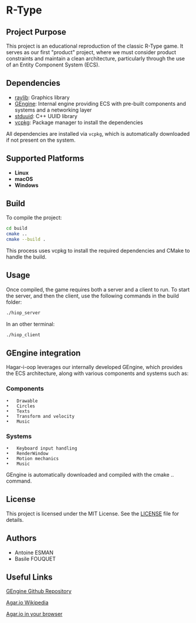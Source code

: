 # R-Type

## Project Purpose

This project is an educational reproduction of the classic R-Type game. It serves as our first "product" project, where we must consider product constraints and maintain a clean architecture, particularly through the use of an Entity Component System (ECS).

## Dependencies

- [raylib](https://www.raylib.com/): Graphics library
- [GEngine](https://github.com/YGNI-RType/GEngine): Internal engine providing ECS with pre-built components and systems and a networking layer
- [stduuid](https://github.com/mariusbancila/stduuid): C++ UUID library
- [vcpkg](https://vcpkg.io/): Package manager to install the dependencies

All dependencies are installed via `vcpkg`, which is automatically downloaded if not present on the system.

## Supported Platforms

- **Linux**
- **macOS**
- **Windows**

## Build

To compile the project:

```bash
cd build
cmake ..
cmake --build .
```

This process uses vcpkg to install the required dependencies and CMake to handle the build.

## Usage

Once compiled, the game requires both a server and a client to run. To start the server, and then the client, use the following commands in the build folder:

```bash
./hiop_server
```

In an other terminal:

```bash
./hiop_client
```
## GEngine integration

Hagar-i-oop leverages our internally developed GEngine, which provides the ECS architecture, along with various components and systems such as:

### Components

    •	Drawable
    •	Circles
    •	Texts
    •	Transform and velocity
    •	Music

### Systems

    •	Keyboard input handling
    •	RenderWindow
    •	Motion mechanics
    •	Music

GEngine is automatically downloaded and compiled with the cmake .. command.

## License

This project is licensed under the MIT License. See the [LICENSE](./LICENSE.txt) file for details.

## Authors

- Antoine ESMAN
- Basile FOUQUET

## Useful Links

[GEngine Github Repository](https://github.com/YGNI-RType/GEngine)

[Agar.io Wikipedia](https://fr.wikipedia.org/wiki/Agar.io)

[Agar.io in your browser](https://agar.io/#ffa)
